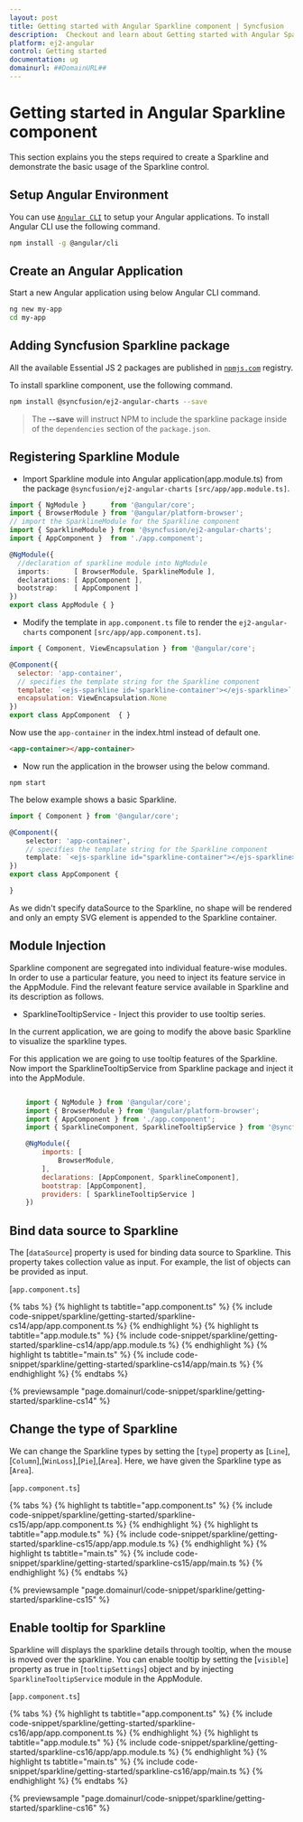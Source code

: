 ```yaml
---
layout: post
title: Getting started with Angular Sparkline component | Syncfusion
description:  Checkout and learn about Getting started with Angular Sparkline component of Syncfusion Essential JS 2 and more details.
platform: ej2-angular
control: Getting started 
documentation: ug
domainurl: ##DomainURL##
---
```


# Getting started in Angular Sparkline component

This section explains you the steps required to create a Sparkline and demonstrate the basic usage of the Sparkline control.

## Setup Angular Environment

You can use [`Angular CLI`](https://github.com/angular/angular-cli) to setup your Angular applications.
To install Angular CLI use the following command.

```bash
npm install -g @angular/cli
```

## Create an Angular Application

Start a new Angular application using below Angular CLI command.

```bash
ng new my-app
cd my-app
```

## Adding Syncfusion Sparkline package

All the available Essential JS 2 packages are published in [`npmjs.com`](https://www.npmjs.com/~syncfusionorg) registry.

To install sparkline component, use the following command.

```bash
npm install @syncfusion/ej2-angular-charts --save
```

> The **--save** will instruct NPM to include the sparkline package inside of the `dependencies` section of the `package.json`.

## Registering Sparkline Module

* Import Sparkline module into Angular application(app.module.ts) from the package `@syncfusion/ej2-angular-charts`
`[src/app/app.module.ts]`.

```typescript
import { NgModule }      from '@angular/core';
import { BrowserModule } from '@angular/platform-browser';
// import the SparklineModule for the Sparkline component
import { SparklineModule } from '@syncfusion/ej2-angular-charts';
import { AppComponent }  from './app.component';

@NgModule({
  //declaration of sparkline module into NgModule
  imports:      [ BrowserModule, SparklineModule ],
  declarations: [ AppComponent ],
  bootstrap:    [ AppComponent ]
})
export class AppModule { }
```

* Modify the template in `app.component.ts` file to render the `ej2-angular-charts` component
`[src/app/app.component.ts]`.

```javascript
import { Component, ViewEncapsulation } from '@angular/core';

@Component({
  selector: 'app-container',
  // specifies the template string for the Sparkline component
  template: `<ejs-sparkline id='sparkline-container'></ejs-sparkline>`,
  encapsulation: ViewEncapsulation.None
})
export class AppComponent  { }
```

<!-- markdownlint-disable MD033 -->

Now use the <code>app-container</code> in the index.html instead of default one.

```html
<app-container></app-container>
```

* Now run the application in the browser using the below command.

```
npm start
```

The below example shows a basic Sparkline.

```typescript
import { Component } from '@angular/core';

@Component({
    selector: 'app-container',
    // specifies the template string for the Sparkline component
    template: `<ejs-sparkline id="sparkline-container"></ejs-sparkline>`
})
export class AppComponent {

}
```

As we didn't specify dataSource to the Sparkline, no shape will be rendered and only an empty SVG element is appended to the Sparkline container.

## Module Injection

Sparkline component are segregated into individual feature-wise modules. In order to use a particular feature,
you need to inject its feature service in the AppModule.  Find the relevant feature service available in Sparkline and its description as follows.

* SparklineTooltipService - Inject this provider to use tooltip series.

In the current application, we are going to modify the above basic Sparkline to visualize the sparkline types.

For this application we are going to use tooltip features of the Sparkline.
Now import the SparklineTooltipService from Sparkline package and inject it into the AppModule.

```javascript

    import { NgModule } from '@angular/core';
    import { BrowserModule } from '@angular/platform-browser';
    import { AppComponent } from './app.component';
    import { SparklineComponent, SparklineTooltipService } from '@syncfusion/ej2-angular-charts';

    @NgModule({
        imports: [
            BrowserModule,
        ],
        declarations: [AppComponent, SparklineComponent],
        bootstrap: [AppComponent],
        providers: [ SparklineTooltipService ]
    })

```

## Bind data source to Sparkline

The [`dataSource`] property is used for binding data source to Sparkline. This property takes collection value as input. For example, the list of objects can be provided as input.

[`app.component.ts`]

{% tabs %}
{% highlight ts tabtitle="app.component.ts" %}
{% include code-snippet/sparkline/getting-started/sparkline-cs14/app/app.component.ts %}
{% endhighlight %}
{% highlight ts tabtitle="app.module.ts" %}
{% include code-snippet/sparkline/getting-started/sparkline-cs14/app/app.module.ts %}
{% endhighlight %}
{% highlight ts tabtitle="main.ts" %}
{% include code-snippet/sparkline/getting-started/sparkline-cs14/app/main.ts %}
{% endhighlight %}
{% endtabs %}
  
{% previewsample "page.domainurl/code-snippet/sparkline/getting-started/sparkline-cs14" %}

## Change the type of Sparkline

We can change the Sparkline types by setting the [`type`] property as [`Line`],[`Column`],[`WinLoss`],[`Pie`],[`Area`]. Here, we have given the Sparkline type as [`Area`].

[`app.component.ts`]

{% tabs %}
{% highlight ts tabtitle="app.component.ts" %}
{% include code-snippet/sparkline/getting-started/sparkline-cs15/app/app.component.ts %}
{% endhighlight %}
{% highlight ts tabtitle="app.module.ts" %}
{% include code-snippet/sparkline/getting-started/sparkline-cs15/app/app.module.ts %}
{% endhighlight %}
{% highlight ts tabtitle="main.ts" %}
{% include code-snippet/sparkline/getting-started/sparkline-cs15/app/main.ts %}
{% endhighlight %}
{% endtabs %}
  
{% previewsample "page.domainurl/code-snippet/sparkline/getting-started/sparkline-cs15" %}

## Enable tooltip for Sparkline

Sparkline will displays the sparkline details through tooltip, when the mouse is moved over the sparkline. You can enable tooltip by setting the [`visible`] property as true in [`tooltipSettings`] object and by injecting `SparklineTooltipService` module in the AppModule.

[`app.component.ts`]

{% tabs %}
{% highlight ts tabtitle="app.component.ts" %}
{% include code-snippet/sparkline/getting-started/sparkline-cs16/app/app.component.ts %}
{% endhighlight %}
{% highlight ts tabtitle="app.module.ts" %}
{% include code-snippet/sparkline/getting-started/sparkline-cs16/app/app.module.ts %}
{% endhighlight %}
{% highlight ts tabtitle="main.ts" %}
{% include code-snippet/sparkline/getting-started/sparkline-cs16/app/main.ts %}
{% endhighlight %}
{% endtabs %}
  
{% previewsample "page.domainurl/code-snippet/sparkline/getting-started/sparkline-cs16" %}